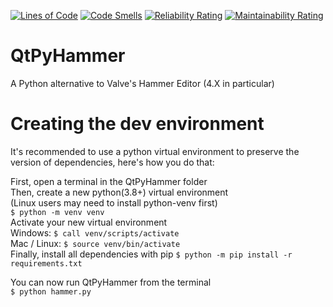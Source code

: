 [![Lines of Code](https://sonarcloud.io/api/project_badges/measure?project=QtPyHammer-devs_QtPyHammer&metric=ncloc)](https://sonarcloud.io/dashboard?id=QtPyHammer-devs_QtPyHammer)
[![Code Smells](https://sonarcloud.io/api/project_badges/measure?project=QtPyHammer-devs_QtPyHammer&metric=code_smells)](https://sonarcloud.io/dashboard?id=QtPyHammer-devs_QtPyHammer)
[![Reliability Rating](https://sonarcloud.io/api/project_badges/measure?project=QtPyHammer-devs_QtPyHammer&metric=reliability_rating)](https://sonarcloud.io/dashboard?id=QtPyHammer-devs_QtPyHammer)
[![Maintainability Rating](https://sonarcloud.io/api/project_badges/measure?project=QtPyHammer-devs_QtPyHammer&metric=sqale_rating)](https://sonarcloud.io/dashboard?id=QtPyHammer-devs_QtPyHammer)

# QtPyHammer
A Python alternative to Valve's Hammer Editor (4.X in particular)

# Creating the dev environment
It's recommended to use a python virtual environment to preserve the version of dependencies, here's how you do that:

First, open a terminal in the QtPyHammer folder   
Then, create a new python(3.8+) virtual environment  
(Linux users may need to install python-venv first)  
`$ python -m venv venv`   
Activate your new virtual environment   
Windows: `$ call venv/scripts/activate`  
Mac / Linux: `$ source venv/bin/activate`  
Finally, install all dependencies with pip
`$ python -m pip install -r requirements.txt`

You can now run QtPyHammer from the terminal  
`$ python hammer.py`  
